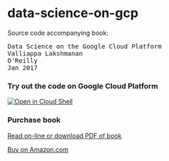 # data-science-on-gcp

Source code accompanying book:

<pre>
Data Science on the Google Cloud Platform
Valliappa Lakshmanan
O'Reilly
Jan 2017
</pre>

### Try out the code on Google Cloud Platform
[![Open in Cloud Shell](http://gstatic.com/cloudssh/images/open-btn.png)](https://console.cloud.google.com/cloudshell/open/git_repo=https://github.com/GoogleCloudPlatform/data-science-on-gcp.git)

### Purchase book
[Read on-line or download PDF of book](http://shop.oreilly.com/product/0636920057628.do)

[Buy on Amazon.com](https://www.amazon.com/Data-Science-Google-Cloud-Platform/dp/1491974567)
